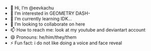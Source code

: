 - 👋 Hi, I’m @eevkachu
- 👀 I’m interested in GEOMETRY DASH-
- 🌱 I’m currently learning IDK...
- 💞️ I’m looking to collaborate on here
- 📫 How to reach me: look at my youtube and deviantart account
- 😄 Pronouns: he/him/they/them
- ⚡ Fun fact: i do not like doing a voice and face reveal

<!---
eevkachu/taoism is a ✨ special ✨ repository because his `README.md` (this file) appears on your GitHub profile.
You can click the Preview link to take a look at your changes.
--->
